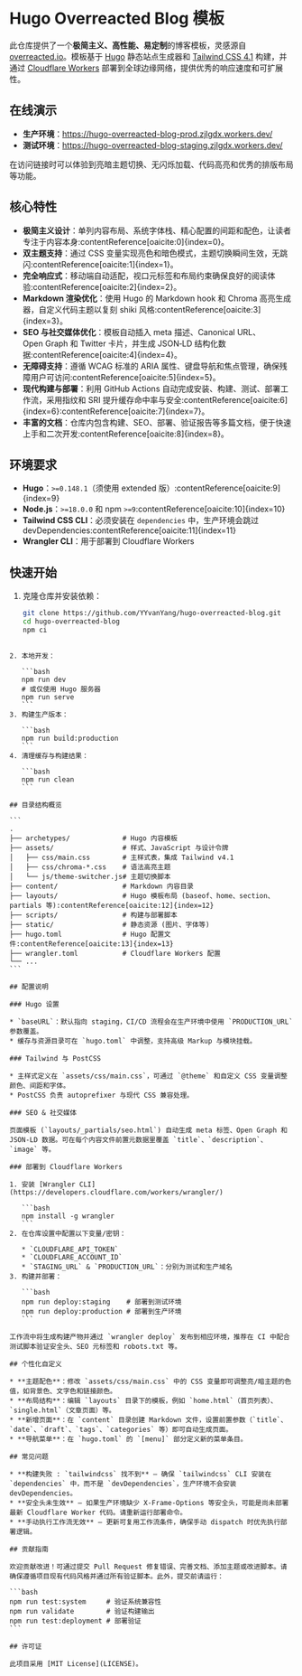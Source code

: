 # Hugo Overreacted Blog 模板

此仓库提供了一个**极简主义、高性能、易定制**的博客模板，灵感源自 [overreacted.io](https://overreacted.io/)。模板基于 [Hugo](https://gohugo.io/) 静态站点生成器和 [Tailwind CSS 4.1](https://tailwindcss.com/) 构建，并通过 [Cloudflare Workers](https://workers.cloudflare.com/) 部署到全球边缘网络，提供优秀的响应速度和可扩展性。

## 在线演示

- **生产环境**：<https://hugo-overreacted-blog-prod.zjlgdx.workers.dev/>
- **测试环境**：<https://hugo-overreacted-blog-staging.zjlgdx.workers.dev/>

在访问链接时可以体验到亮暗主题切换、无闪烁加载、代码高亮和优秀的排版布局等功能。

## 核心特性

- **极简主义设计**：单列内容布局、系统字体栈、精心配置的间距和配色，让读者专注于内容本身:contentReference[oaicite:0]{index=0}。
- **双主题支持**：通过 CSS 变量实现亮色和暗色模式，主题切换瞬间生效，无跳闪:contentReference[oaicite:1]{index=1}。
- **完全响应式**：移动端自动适配，视口元标签和布局约束确保良好的阅读体验:contentReference[oaicite:2]{index=2}。
- **Markdown 渲染优化**：使用 Hugo 的 Markdown hook 和 Chroma 高亮生成器，自定义代码主题以复刻 shiki 风格:contentReference[oaicite:3]{index=3}。
- **SEO 与社交媒体优化**：模板自动插入 meta 描述、Canonical URL、Open Graph 和 Twitter 卡片，并生成 JSON‑LD 结构化数据:contentReference[oaicite:4]{index=4}。
- **无障碍支持**：遵循 WCAG 标准的 ARIA 属性、键盘导航和焦点管理，确保残障用户可访问:contentReference[oaicite:5]{index=5}。
- **现代构建与部署**：利用 GitHub Actions 自动完成安装、构建、测试、部署工作流，采用指纹和 SRI 提升缓存命中率与安全:contentReference[oaicite:6]{index=6}:contentReference[oaicite:7]{index=7}。
- **丰富的文档**：仓库内包含构建、SEO、部署、验证报告等多篇文档，便于快速上手和二次开发:contentReference[oaicite:8]{index=8}。

## 环境要求

- **Hugo**：`>=0.148.1`（须使用 extended 版）:contentReference[oaicite:9]{index=9}
- **Node.js**：`>=18.0.0` 和 npm `>=9`:contentReference[oaicite:10]{index=10}
- **Tailwind CSS CLI**：必须安装在 `dependencies` 中，生产环境会跳过 devDependencies:contentReference[oaicite:11]{index=11}
- **Wrangler CLI**：用于部署到 Cloudflare Workers

## 快速开始

1. 克隆仓库并安装依赖：
   ```bash
   git clone https://github.com/YYvanYang/hugo-overreacted-blog.git
   cd hugo-overreacted-blog
   npm ci
````

2. 本地开发：

   ```bash
   npm run dev
   # 或仅使用 Hugo 服务器
   npm run serve
   ```
3. 构建生产版本：

   ```bash
   npm run build:production
   ```
4. 清理缓存与构建结果：

   ```bash
   npm run clean
   ```

## 目录结构概览

```
.
├── archetypes/             # Hugo 内容模板
├── assets/                 # 样式、JavaScript 与设计令牌
│   ├── css/main.css        # 主样式表，集成 Tailwind v4.1
│   ├── css/chroma-*.css    # 语法高亮主题
│   └── js/theme-switcher.js# 主题切换脚本
├── content/                # Markdown 内容目录
├── layouts/                # Hugo 模板布局 (baseof、home、section、partials 等):contentReference[oaicite:12]{index=12}
├── scripts/                # 构建与部署脚本
├── static/                 # 静态资源 (图片、字体等)
├── hugo.toml               # Hugo 配置文件:contentReference[oaicite:13]{index=13}
├── wrangler.toml           # Cloudflare Workers 配置
└── ...
```

## 配置说明

### Hugo 设置

* `baseURL`：默认指向 staging，CI/CD 流程会在生产环境中使用 `PRODUCTION_URL` 参数覆盖。
* 缓存与资源目录可在 `hugo.toml` 中调整，支持高级 Markup 与模块挂载。

### Tailwind 与 PostCSS

* 主样式定义在 `assets/css/main.css`，可通过 `@theme` 和自定义 CSS 变量调整颜色、间距和字体。
* PostCSS 负责 autoprefixer 与现代 CSS 兼容处理。

### SEO & 社交媒体

页面模板 (`layouts/_partials/seo.html`) 自动生成 meta 标签、Open Graph 和 JSON‑LD 数据。可在每个内容文件前置元数据里覆盖 `title`、`description`、`image` 等。

### 部署到 Cloudflare Workers

1. 安装 [Wrangler CLI](https://developers.cloudflare.com/workers/wrangler/)

   ```bash
   npm install -g wrangler
   ```
2. 在仓库设置中配置以下变量/密钥：

   * `CLOUDFLARE_API_TOKEN`
   * `CLOUDFLARE_ACCOUNT_ID`
   * `STAGING_URL` & `PRODUCTION_URL`：分别为测试和生产域名
3. 构建并部署：

   ```bash
   npm run deploy:staging    # 部署到测试环境
   npm run deploy:production # 部署到生产环境
   ```

工作流中将生成构建产物并通过 `wrangler deploy` 发布到相应环境，推荐在 CI 中配合测试脚本验证安全头、SEO 元标签和 robots.txt 等。

## 个性化自定义

* **主题配色**：修改 `assets/css/main.css` 中的 CSS 变量即可调整亮/暗主题的色值，如背景色、文字色和链接颜色。
* **布局结构**：编辑 `layouts` 目录下的模板，例如 `home.html`（首页列表）、`single.html`（文章页面）等。
* **新增页面**：在 `content` 目录创建 Markdown 文件，设置前置参数（`title`、`date`、`draft`、`tags`、`categories` 等）即可自动生成页面。
* **导航菜单**：在 `hugo.toml` 的 `[menu]` 部分定义新的菜单条目。

## 常见问题

* **构建失败 : `tailwindcss` 找不到** — 确保 `tailwindcss` CLI 安装在 `dependencies` 中，而不是 `devDependencies`，生产环境不会安装 devDependencies。
* **安全头未生效** — 如果生产环境缺少 X‑Frame‑Options 等安全头，可能是尚未部署最新 Cloudflare Worker 代码。请重新运行部署命令。
* **手动执行工作流无效** — 更新可复用工作流条件，确保手动 dispatch 时优先执行部署逻辑。

## 贡献指南

欢迎贡献改进！可通过提交 Pull Request 修复错误、完善文档、添加主题或改进脚本。请确保遵循项目现有代码风格并通过所有验证脚本。此外，提交前请运行：

```bash
npm run test:system     # 验证系统兼容性
npm run validate        # 验证构建输出
npm run test:deployment # 部署验证
```

## 许可证

此项目采用 [MIT License](LICENSE)。